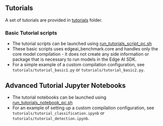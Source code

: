 
## Tutorials

A set of tutorials are provided in [tutorials](../tutorials) folder.


### Basic Tutorial scripts
* The tutorial scripts can be launched using [run_tutorials_script_pc.sh](../run_tutorials_script_pc.sh) 
* These basic scripts uses edgeai_benchmark.core and handles only the core model compilation - it does not create any side information or package that is necessary to run models in the Edge AI SDK. 
* For a simple example of a custom compilation configuration, see `tutorials/tutorial_basic1.py` or `tutorials/tutorial_basic2.py`.


## Advanced Tutorial Jupyter Notebooks
* The tutorial notebooks can be launched using [run_tutorials_notebook_pc.sh](../run_tutorials_notebook_pc.sh)
* For an example of setting up a custom compilation configuration, see `tutorials/tutorial_classification.ipynb` or `tutorials/tutorial_detection.ipynb`.

